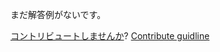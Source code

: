 
まだ解答例がないです。

[コントリビュートしませんか](https://github.com/BFEdev/BFE.dev-solutions/blob/main/problem/implement-btoa_ja.md)?  [Contribute guidline](https://github.com/BFEdev/BFE.dev-solutions#how-to-contribute)
